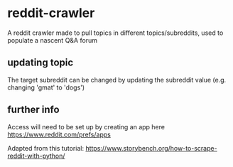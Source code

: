 # reddit-crawler
A reddit crawler made to pull topics in different topics/subreddits, used to populate a nascent Q&A forum

## updating topic
The target subreddit can be changed by updating the subreddit value (e.g. changing 'gmat' to 'dogs')
## further info
Access will need to be set up by creating an app here https://www.reddit.com/prefs/apps 

Adapted from this tutorial: https://www.storybench.org/how-to-scrape-reddit-with-python/

